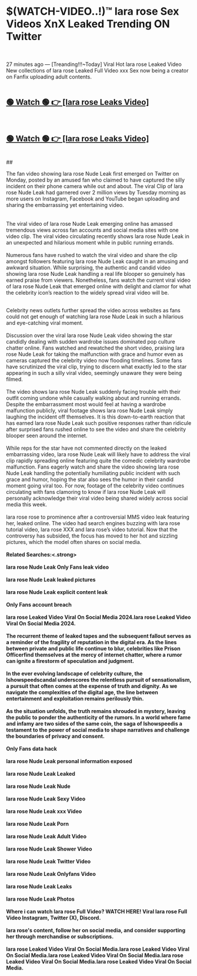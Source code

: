 

# $(WATCH-VIDEO..!)™ lara rose Sex Videos XnX Leaked Trending ON Twitter<br>
<br>

27 minutes ago — [Treanding!!!~Today] Viral Hot lara rose Leaked Video New collections of lara rose Leaked Full Video xxx Sex now being a creator on Fanfix uploading adult contents.
<br>
 <br>

##  <a href="https://clipsfans.site/?title=lara_rose&ref=git">🟢 Watch 🟢 👉 [lara rose Leaks Video]</a><br>
  <br>

##  <a href="https://clipsfans.site/?title=lara_rose&ref=git">🟢 Watch 🟢 👉 [lara rose Leaks Video]</a><br>
  <br>
  ##
  <br>

The fan video showing lara rose Nude Leak first emerged on Twitter on Monday, posted by an amused fan who claimed to have captured the silly incident on their phone camera while out and about. The viral Clip of lara rose Nude Leak had garnered over 2 million views by Tuesday morning as more users on Instagram, Facebook and YouTube began uploading and sharing the embarrassing yet entertaining video.
<br><br>
  <br>
The viral video of lara rose Nude Leak emerging online has amassed tremendous views across fan accounts and social media sites with one video clip. The viral video circulating recently shows lara rose Nude Leak in an unexpected and hilarious moment while in public running errands.
<br><br>
Numerous fans have rushed to watch the viral video and share the clip amongst followers featuring lara rose Nude Leak caught in an amusing and awkward situation. While surprising, the authentic and candid video showing lara rose Nude Leak handling a real life blooper so genuinely has earned praise from viewers. Nonetheless, fans watch the current viral video of lara rose Nude Leak that emerged online with delight and clamor for what the celebrity icon’s reaction to the widely spread viral video will be.
<br><br>

Celebrity news outlets further spread the video across websites as fans could not get enough of watching lara rose Nude Leak in such a hilarious and eye-catching viral moment.
<br><br>
Discussion over the viral lara rose Nude Leak video showing the star candidly dealing with sudden wardrobe issues dominated pop culture chatter online. Fans watched and rewatched the short video, praising lara rose Nude Leak for taking the malfunction with grace and humor even as cameras captured the celebrity video now flooding timelines. Some fans have scrutinized the viral clip, trying to discern what exactly led to the star appearing in such a silly viral video, seemingly unaware they were being filmed.
<br><br>
The video shows lara rose Nude Leak suddenly facing trouble with their outfit coming undone while casually walking about and running errands. Despite the embarrassment most would feel at having a wardrobe malfunction publicly, viral footage shows lara rose Nude Leak simply laughing the incident off themselves. It is this down-to-earth reaction that has earned lara rose Nude Leak such positive responses rather than ridicule after surprised fans rushed online to see the video and share the celebrity blooper seen around the internet.
<br><br>
While reps for the star have not commented directly on the leaked embarrassing video, lara rose Nude Leak will likely have to address the viral clip rapidly spreading online featuring quite the comedic celebrity wardrobe malfunction. Fans eagerly watch and share the video showing lara rose Nude Leak handling the potentially humiliating public incident with such grace and humor, hoping the star also sees the humor in their candid moment going viral too. For now, footage of the celebrity video continues circulating with fans clamoring to know if lara rose Nude Leak will personally acknowledge their viral video being shared widely across social media this week.
<br><br>
lara rose rose to prominence after a controversial MMS video leak featuring her, leaked online. The video had search engines buzzing with lara rose tutorial video, lara rose XXX and lara rose’s video tutorial. Now that the controversy has subsided, the focus has moved to her hot and sizzling pictures, which the model often shares on social media.
<br><br>
<strong>Related Searches:<.strong>
<br><br>
lara rose Nude Leak Only Fans leak video
<br><br>
lara rose Nude Leak leaked pictures
<br><br>
lara rose Nude Leak explicit content leak
<br><br>
Only Fans account breach
<br><br>
lara rose Leaked Video Viral On Social Media 2024.lara rose Leaked Video Viral On Social Media 2024.
<br><br>
The recurrent theme of leaked tapes and the subsequent fallout serves as a reminder of the fragility of reputation in the digital era. As the lines between private and public life continue to blur, celebrities like Prison Officerfind themselves at the mercy of internet chatter, where a rumor can ignite a firestorm of speculation and judgment.
<br><br>
In the ever evolving landscape of celebrity culture, the Ishowspeedscandal underscores the relentless pursuit of sensationalism, a pursuit that often comes at the expense of truth and dignity. As we navigate the complexities of the digital age, the line between entertainment and exploitation remains perilously thin.
<br><br>
As the situation unfolds, the truth remains shrouded in mystery, leaving the public to ponder the authenticity of the rumors. In a world where fame and infamy are two sides of the same coin, the saga of Ishowspeedis a testament to the power of social media to shape narratives and challenge the boundaries of privacy and consent.
<br><br>
Only Fans data hack
<br><br>
lara rose Nude Leak personal information exposed
<br><br>
lara rose Nude Leak Leaked
<br><br>
lara rose Nude Leak Nude
<br><br>
lara rose Nude Leak Sexy Video
<br><br>
lara rose Nude Leak xxx Video
<br><br>
lara rose Nude Leak Porn
<br><br>
lara rose Nude Leak Adult Video
<br><br>
lara rose Nude Leak Shower Video
<br><br>
lara rose Nude Leak Twitter Video
<br><br>
lara rose Nude Leak Onlyfans Video
<br><br>
lara rose Nude Leak Leaks
<br><br>
lara rose Nude Leak Photos
<br><br>
Where i can watch lara rose Full Video? WATCH HERE! Viral lara rose Full Video Instagram, Twitter (X), Discord.
<br><br>
lara rose's content, follow her on social media, and consider supporting her through merchandise or subscriptions.
<br><br>
lara rose Leaked Video Viral On Social Media.lara rose Leaked Video Viral On Social Media.lara rose Leaked Video Viral On Social Media.lara rose Leaked Video Viral On Social Media.lara rose Leaked Video Viral On Social Media.
